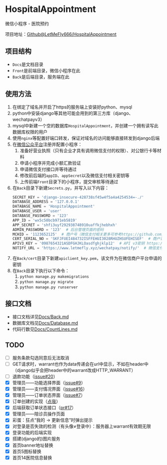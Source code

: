 <!--
 * @Author: LetMeFly
 * @Date: 2023-08-15 22:32:21
 * @LastEditors: LetMeFly
 * @LastEditTime: 2024-01-25 23:40:25
-->
# HospitalAppointment

微信小程序 - 医院预约

项目地址：[Github@LetMeFly666/HospitalAppointment](https://github.com/LetMeFly666/HospitalAppointment)

## 项目结构

+ ```Docs```是文档目录
+ ```Front```是前端目录，微信小程序在此
+ ```Back```是后端目录，服务端在此

## 使用方法

1. 在绑定了域名并开启了https的服务端上安装好python、mysql
2. python中安装django等其他可能会用到的第三方库（django、wechatpayv3）
3. mysql中新建一个空的数据库```HospitalAppointment```，并创建一个拥有读写此数据库权限的用户
4. 使用```nginx```等配置好端口转发，保证对域名的访问能够直接转发到django后端
5. 在[微信公众平台](https://mp.weixin.qq.com)注册并配置小程序：
   1. 准备好营业执照（只有企业才具有调用微信支付的权限）、对公银行卡等材料
   2. 申请小程序并完成小额汇款验证
   3. 申请微信支付接口并等待通过
   4. 修改前后端的```appID```、```appSecret```以及微信支付相关密钥等
   4. 上传前端```Front```目录下的小程序，提交审核等待通过
6. 在```Back```目录下新建```Secrets.py```，并写入以下内容：
   ```python
   SECRET_KEY = 'django-insecure-428738sf45w4f5a4a4254534=-./'
   DATABASE_ADDRESS = '127.0.0.1'
   DATABASE_NAME = 'HospitalAppointment'
   DATABASE_USER = 'user'
   DATABASE_PASSWORD = '123'
   APP_ID = 'wx5c50bcb971eb5819'
   APP_SECRET = 'shfi3uyf292938748910uaffkjhebhxh'
   ADMIN_PASSWORD = '123'  # 后台管理页面的密码
   MCHID = '1123652125'  # 商户号（微信支付相关更多可参考https://github.com/minibear2021/wechatpayv3）
   CERT_SERIAL_NO = 'SKFJFUEI484732ISFFEHUI3028RHUZHSUFEHISEF'  # 商户证书序列号
   APIV3_KEY = '0987654321ASDFGHJKLOasdfghjklp12'  # API v3密钥 https://pay.weixin.qq.com/wiki/doc/apiv3/wechatpay/wechatpay3_2.shtml
   NOTIFY_URL = 'https://www.letmefly.xyz/wechatpay/notify/'  # 微信支付成功后的回调地址（你的服务地址 加上```wechatpay/notify/```）
   ```
7. 在```Back/cert```目录下新建```apiclient_key.pem```，该文件为在微信商户平台申请的密钥
8. 在```Back```目录下执行以下命令：
   1. ```python manage.py makemigrations```
   2. ```python manage.py migrate```
   3. ```python manage.py runserver```

## 接口文档

+ 接口文档详见[Docs/Back.md](Docs/Back.md)
+ 数据库文档见[Docs/Database.md](Docs/Database.md)
+ 代码行数见[Docs/CountLines.md](Docs/CountLines.md)

## TODO

- [ ] 服务条款勾选同意后无法取消
- [ ] GET请求时，warrant也作为data传递会在url中显示，不如在header中（django似乎会把header中的warrant改成HTTP_WARRANT）
- [ ] 退款功能（[issue#20](https://github.com/LetMeFly666/HospitalAppointment/issues/20)）
- [x] 管理员——功能选择界面（[issue#9](https://github.com/LetMeFly666/HospitalAppointment/issues/9)）
- [x] 管理员——支付情况界面（[issue#16](https://github.com/LetMeFly666/HospitalAppointment/issues/16)）
- [x] 管理员——订单状态界面（[issue#7](https://github.com/LetMeFly666/HospitalAppointment/issues/7)）
- [x] 订单创建的实现（[点我](#todo-2)）
- [x] 后端获取订单状态接口（[pr#17](https://github.com/LetMeFly666/HospitalAppointment/pull/17)）
- [x] 管理员——陪诊员操作页面
- [x] 彩蛋：狂点“我的 -> 更新信息”时弹出提示
- [x] 对登录是否失效的检测（有头像≠登录中）：服务器上warrant有效期无限
- [x] 登录功能的后端实现
- [x] 搭建(django的)图片服务
- [x] 首页banner地址替换
- [x] 首页5图标替换
- [x] 首页14医院信息替换
